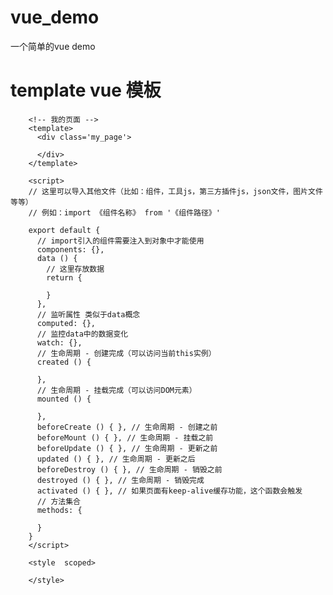 # vue_demo
一个简单的vue demo 

# template  vue 模板
        <!-- 我的页面 -->
        <template>
          <div class='my_page'>
           
          </div>
        </template>
        
        <script>
        // 这里可以导入其他文件（比如：组件，工具js，第三方插件js，json文件，图片文件等等）
        // 例如：import 《组件名称》 from '《组件路径》'
        
        export default {
          // import引入的组件需要注入到对象中才能使用
          components: {},
          data () {
            // 这里存放数据
            return {
        
            }
          },
          // 监听属性 类似于data概念
          computed: {},
          // 监控data中的数据变化
          watch: {},
          // 生命周期 - 创建完成（可以访问当前this实例）
          created () {
        
          },
          // 生命周期 - 挂载完成（可以访问DOM元素）
          mounted () {
        
          },
          beforeCreate () { }, // 生命周期 - 创建之前
          beforeMount () { }, // 生命周期 - 挂载之前
          beforeUpdate () { }, // 生命周期 - 更新之前
          updated () { }, // 生命周期 - 更新之后
          beforeDestroy () { }, // 生命周期 - 销毁之前
          destroyed () { }, // 生命周期 - 销毁完成
          activated () { }, // 如果页面有keep-alive缓存功能，这个函数会触发
          // 方法集合
          methods: {
        
          }
        }
        </script>
        
        <style  scoped>
         
        </style>
